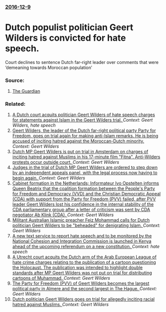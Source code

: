 ### [2016-12-9](/news/2016/12/9/index.md)

# Dutch populist politician Geert Wilders is convicted for hate speech. 

Court declines to sentence Dutch far-right leader over comments that were ‘demeaning towards Moroccan population’


### Source:

1. [The Guardian](https://www.theguardian.com/world/2016/dec/09/geert-wilders-found-guilty-in-hate-speech-trial-but-no-sentence-imposed)

### Related:

1. [A Dutch court acquits politician Geert Wilders of hate speech charges for statements against Islam in the Geert Wilders trial. ](/news/2011/06/23/a-dutch-court-acquits-politician-geert-wilders-of-hate-speech-charges-for-statements-against-islam-in-the-geert-wilders-trial.md) _Context: Geert Wilders, hate speech_
2. [Geert Wilders, the leader of the Dutch far-right political party Party for Freedom, goes on trial again for making anti-Islam remarks. He is being accused of inciting hatred against the Moroccan-Dutch minority. ](/news/2016/03/18/geert-wilders-the-leader-of-the-dutch-far-right-political-party-party-for-freedom-goes-on-trial-again-for-making-anti-islam-remarks-he-is.md) _Context: Geert Wilders_
3. [Dutch MP Geert Wilders is put on trial in Amsterdam on charges of inciting hatred against Muslims in his 17-minute film "Fitna". Anti-Wilders protests occur outside court. ](/news/2010/10/4/dutch-mp-geert-wilders-is-put-on-trial-in-amsterdam-on-charges-of-inciting-hatred-against-muslims-in-his-17-minute-film-fitna-anti-wilder.md) _Context: Geert Wilders_
4. [Judges in the trial of Dutch MP Geert Wilders are ordered to step down by an independent appeals panel, with the legal process now having to begin again. ](/news/2010/10/22/judges-in-the-trial-of-dutch-mp-geert-wilders-are-ordered-to-step-down-by-an-independent-appeals-panel-with-the-legal-process-now-having-to.md) _Context: Geert Wilders_
5. [Cabinet formation in the Netherlands; Informateur Ivo Opstelten informs Queen Beatrix that the coalition formation between the People's Party for Freedom and Democracy (VVD) and the Christian Democratic Appeal (CDA) with support from the Party for Freedom (PVV) failed, after PVV leader Geert Wilders lost his confidence in the internal stability of the CDA parliamentary group after a letter of criticism was sent by CDA negotiator Ab Klink (CDA). ](/news/2010/09/4/cabinet-formation-in-the-netherlands-informateur-ivo-opstelten-informs-queen-beatrix-that-the-coalition-formation-between-the-people-s-part.md) _Context: Geert Wilders_
6. [Militant Australian Islamic preacher Feiz Mohammad calls for Dutch politician Geert Wilders to be "beheaded" for denigrating Islam. ](/news/2010/09/3/militant-australian-islamic-preacher-feiz-mohammad-calls-for-dutch-politician-geert-wilders-to-be-beheaded-for-denigrating-islam.md) _Context: Geert Wilders_
7. [A new text service to report hate speech and to be monitored by the National Cohesion and Integration Commission is launched in Kenya ahead of the upcoming referendum on a new constitution. ](/news/2010/07/14/a-new-text-service-to-report-hate-speech-and-to-be-monitored-by-the-national-cohesion-and-integration-commission-is-launched-in-kenya-ahead.md) _Context: hate speech_
8. [A Utrecht court acquits the Dutch arm of the Arab European League of hate crime charges relating to the publication of a cartoon questioning the Holocaust. The publication was intended to highlight double standards after MP Geert Wilders was not put on trial for distributing cartoons of Muhammad. ](/news/2010/04/22/a-utrecht-court-acquits-the-dutch-arm-of-the-arab-european-league-of-hate-crime-charges-relating-to-the-publication-of-a-cartoon-questioning.md) _Context: Geert Wilders_
9. [The Party for Freedom (PVV) of Geert Wilders becomes the largest political party in Almere and the second largest in The Hague. ](/news/2010/03/4/the-party-for-freedom-pvv-of-geert-wilders-becomes-the-largest-political-party-in-almere-and-the-second-largest-in-the-hague.md) _Context: Geert Wilders_
10. [Dutch politician Geert Wilders goes on trial for allegedly inciting racial hatred against Muslims. ](/news/2010/01/20/dutch-politician-geert-wilders-goes-on-trial-for-allegedly-inciting-racial-hatred-against-muslims.md) _Context: Geert Wilders_
